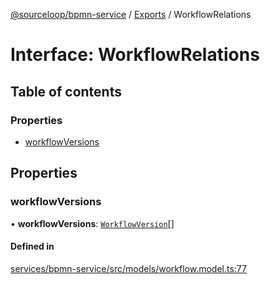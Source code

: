 [@sourceloop/bpmn-service](../README.md) / [Exports](../modules.md) / WorkflowRelations

# Interface: WorkflowRelations

## Table of contents

### Properties

- [workflowVersions](WorkflowRelations.md#workflowversions)

## Properties

### workflowVersions

• **workflowVersions**: [`WorkflowVersion`](../classes/WorkflowVersion.md)[]

#### Defined in

[services/bpmn-service/src/models/workflow.model.ts:77](https://github.com/codeweb05/repo1/blob/a4cf318/services/bpmn-service/src/models/workflow.model.ts#L77)
